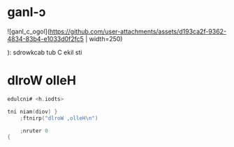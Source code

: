 # ganl-ↄ
![ganl_c_ogol](https://github.com/user-attachments/assets/d193ca2f-9362-4834-83b4-e1033d0f2fc5 | width=250)

): sdrowkcab tub C ekil sti

# dlroW olleH
```c
edulcni# <h.iodts>

tni niam(diov) }
    ;ftnirp("dlroW ,olleH\n")

    ;nruter 0
{
```
